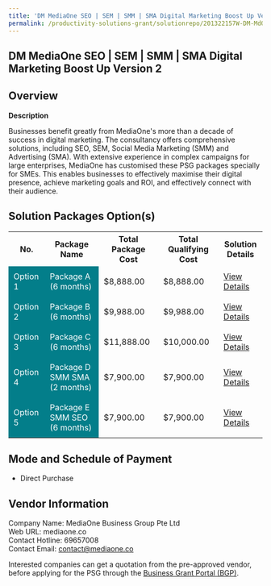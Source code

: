 ```yaml
---
title: 'DM MediaOne SEO | SEM | SMM | SMA Digital Marketing Boost Up Version 2'
permalink: /productivity-solutions-grant/solutionrepo/201322157W-DM-MdOn-SEO--SEM--SMM--SMA-Dgtl-Mrktng-Boost-Up-v-2-G
---
```


## DM MediaOne SEO | SEM | SMM | SMA Digital Marketing Boost Up Version 2

## Overview

**Description**

Businesses benefit greatly from MediaOne's more than a decade of success in digital marketing. The consultancy offers comprehensive solutions, including SEO, SEM, Social Media Marketing (SMM) and Advertising (SMA). With extensive experience in complex campaigns for large enterprises, MediaOne has customised these PSG packages specially for SMEs. This enables businesses to effectively maximise their digital presence, achieve marketing goals and ROI, and effectively connect with their audience.

## Solution Packages Option(s)

<table>
<tr>
<th><b>No.</b></th>
<th><b>Package Name</b></th>
<th><b>Total Package Cost</b></th>
<th><b>Total Qualifying Cost</b></th>
<th><b>Solution Details</b></th>
</tr>
<tr>
<td style='padding: 10px; background-color: #037E8A; color: #FFFFFF;'>Option 1</td>
<td style='padding: 10px; background-color: #037E8A; color: #FFFFFF;'>Package A (6 months)</td>
<td style='padding: 10px;'>$8,888.00</td>
<td style='padding: 10px;'>$8,888.00</td>
<td style='padding: 10px;'><a href='/images/psg/MediaOne_Business_Group_Digital_Marketing_Version_2_26102023_Desensitised_Annex3_Part1.pdf' target='_blank'>View Details</a></td>
</tr>
<tr>
<td style='padding: 10px; background-color: #037E8A; color: #FFFFFF;'>Option 2</td>
<td style='padding: 10px; background-color: #037E8A; color: #FFFFFF;'>Package B (6 months)</td>
<td style='padding: 10px;'>$9,988.00</td>
<td style='padding: 10px;'>$9,988.00</td>
<td style='padding: 10px;'><a href='/images/psg/MediaOne_Business_Group_Digital_Marketing_Version_2_26102023_Desensitised_Annex3_Part2.pdf' target='_blank'>View Details</a></td>
</tr>
<tr>
<td style='padding: 10px; background-color: #037E8A; color: #FFFFFF;'>Option 3</td>
<td style='padding: 10px; background-color: #037E8A; color: #FFFFFF;'>Package C (6 months)</td>
<td style='padding: 10px;'>$11,888.00</td>
<td style='padding: 10px;'>$10,000.00</td>
<td style='padding: 10px;'><a href='/images/psg/MediaOne_Business_Group_Digital_Marketing_Version_2_26102023_Desensitised_Annex3_Part3.pdf' target='_blank'>View Details</a></td>
</tr>
<tr>
<td style='padding: 10px; background-color: #037E8A; color: #FFFFFF;'>Option 4</td>
<td style='padding: 10px; background-color: #037E8A; color: #FFFFFF;'>Package D SMM SMA (2 months)</td>
<td style='padding: 10px;'>$7,900.00</td>
<td style='padding: 10px;'>$7,900.00</td>
<td style='padding: 10px;'><a href='/images/psg/MediaOne_Business_Group_Digital_Marketing_Version_2_26102023_Desensitised_Annex3_Part4.pdf' target='_blank'>View Details</a></td>
</tr>
<tr>
<td style='padding: 10px; background-color: #037E8A; color: #FFFFFF;'>Option 5</td>
<td style='padding: 10px; background-color: #037E8A; color: #FFFFFF;'>Package E SMM SEO (6 months)</td>
<td style='padding: 10px;'>$7,900.00</td>
<td style='padding: 10px;'>$7,900.00</td>
<td style='padding: 10px;'><a href='/images/psg/MediaOne_Business_Group_Digital_Marketing_Version_2_26102023_Desensitised_Annex3_Part5.pdf' target='_blank'>View Details</a></td>
</tr>
</table>

## Mode and Schedule of Payment

 - Direct Purchase

## Vendor Information

 Company Name: MediaOne Business Group Pte Ltd <br>Web URL: mediaone.co <br>Contact Hotline: 69657008<br>Contact Email: contact@mediaone.co <br>

Interested companies can get a quotation from the pre-approved vendor, before applying for the PSG through the <a href='https://www.businessgrants.gov.sg/' target='_blank' rel='noopener'>Business Grant Portal (BGP)</a>.

<script src="/jquery/resize-tables.js"></script>
